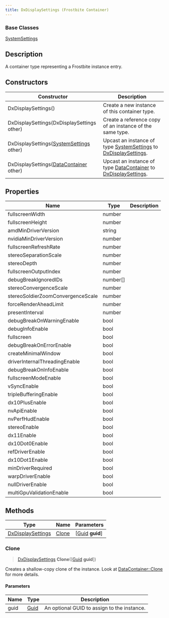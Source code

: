 ```yaml
---
title: DxDisplaySettings (Frostbite Container)
---
```

### Base Classes

[SystemSettings](SystemSettings)

## Description

A container type representing a Frostbite instance entry.

## Constructors

| Constructor                                                                  | Description                                                                                                               |
| ---------------------------------------------------------------------------- | ------------------------------------------------------------------------------------------------------------------------- |
| DxDisplaySettings()                                                          | Create a new instance of this container type.                                                                             |
| DxDisplaySettings(DxDisplaySettings other)                                   | Create a reference copy of an instance of the same type.                                                                  |
| DxDisplaySettings([SystemSettings](SystemSettings) other)                    | Upcast an instance of type [SystemSettings](SystemSettings) to [DxDisplaySettings](DxDisplaySettings).                    |
| DxDisplaySettings([DataContainer](/vext/ref/cls/shr/datacontainer) other) | Upcast an instance of type [DataContainer](/vext/ref/cls/shr/datacontainer) to [DxDisplaySettings](DxDisplaySettings). |

## Properties

| Name                              | Type       | Description |
| --------------------------------- | ---------- | ----------- |
| fullscreenWidth                   | number     |             |
| fullscreenHeight                  | number     |             |
| amdMinDriverVersion               | string     |             |
| nvidiaMinDriverVersion            | number     |             |
| fullscreenRefreshRate             | number     |             |
| stereoSeparationScale             | number     |             |
| stereoDepth                       | number     |             |
| fullscreenOutputIndex             | number     |             |
| debugBreakIgnoredIDs              | number\[\] |             |
| stereoConvergenceScale            | number     |             |
| stereoSoldierZoomConvergenceScale | number     |             |
| forceRenderAheadLimit             | number     |             |
| presentInterval                   | number     |             |
| debugBreakOnWarningEnable         | bool       |             |
| debugInfoEnable                   | bool       |             |
| fullscreen                        | bool       |             |
| debugBreakOnErrorEnable           | bool       |             |
| createMinimalWindow               | bool       |             |
| driverInternalThreadingEnable     | bool       |             |
| debugBreakOnInfoEnable            | bool       |             |
| fullscreenModeEnable              | bool       |             |
| vSyncEnable                       | bool       |             |
| tripleBufferingEnable             | bool       |             |
| dx10PlusEnable                    | bool       |             |
| nvApiEnable                       | bool       |             |
| nvPerfHudEnable                   | bool       |             |
| stereoEnable                      | bool       |             |
| dx11Enable                        | bool       |             |
| dx10Dot0Enable                    | bool       |             |
| refDriverEnable                   | bool       |             |
| dx10Dot1Enable                    | bool       |             |
| minDriverRequired                 | bool       |             |
| warpDriverEnable                  | bool       |             |
| nullDriverEnable                  | bool       |             |
| multiGpuValidationEnable          | bool       |             |

## Methods

| Type                                   | Name            | Parameters                                     |
| -------------------------------------- | --------------- | ---------------------------------------------- |
| [DxDisplaySettings](DxDisplaySettings) | [Clone](#clone) | \[[Guid](/vext/ref/cls/shr/guid) **guid**\] |

### Clone

> [DxDisplaySettings](DxDisplaySettings) **Clone**(\[[Guid](/vext/ref/cls/shr/guid) **guid**\])

Creates a shallow-copy clone of the instance. Look at [DataContainer::Clone](/vext/ref/cls/shr/datacontainer#clone) for more details.

#### Parameters

| Name | Type         | Description                                 |
| ---- | ------------ | ------------------------------------------- |
| guid | [Guid](Guid) | An optional GUID to assign to the instance. |
